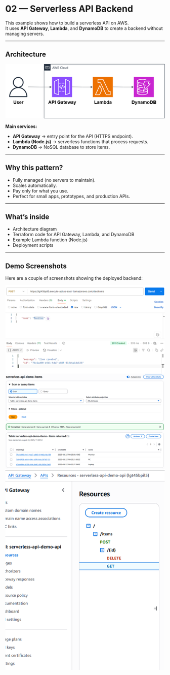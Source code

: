 # 02 — Serverless API Backend

This example shows how to build a serverless API on AWS.  
It uses **API Gateway**, **Lambda**, and **DynamoDB** to create a backend without managing servers.

---

## Architecture

![AWS Serverless API Diagram](diagram/serverless-api-backend.png)

**Main services:**

- **API Gateway** → entry point for the API (HTTPS endpoint).
- **Lambda (Node.js)** → serverless functions that process requests.
- **DynamoDB** → NoSQL database to store items.

---

## Why this pattern?

- Fully managed (no servers to maintain).
- Scales automatically.
- Pay only for what you use.
- Perfect for small apps, prototypes, and production APIs.

---

## What’s inside

- Architecture diagram
- Terraform code for API Gateway, Lambda, and DynamoDB
- Example Lambda function (Node.js)
- Deployment scripts

---

## Demo Screenshots

Here are a couple of screenshots showing the deployed backend:

![Demo Screenshot 1](images/demo1.png)  
![Demo Screenshot 2](images/demo2.png)
![Demo Screenshot 3](images/demo3.png)
